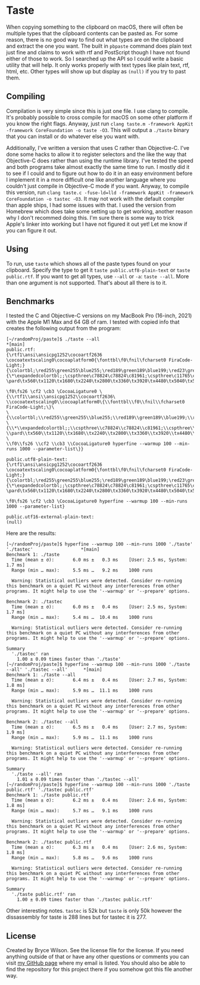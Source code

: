# Taste
When copying something to the clipboard on macOS, there will often be multiple types that the clipboard
contents can be pasted as. For some reason, there is no good way to find out what types are on the
clipboard and extract the one you want. The built in `pbpaste` command does plain text just fine and claims
to work with rtf and PostScript though I have not found either of those to work. So I searched up the API
so I could write a basic utility that will help. It only works properly with text types like plain text,
rtf, html, etc. Other types will show up but display as `(null)` if you try to past them.

## Compiling
Compilation is very simple since this is just one file. I use clang to compile. It's probably possible to
cross compile for macOS on some other platform if you know the right flags. Anyway, just run
`clang taste.m -framework AppKit -framework CoreFoundation -o taste -O3`. This will output a `./taste` binary
that you can install or do whatever else you want with.

Additionally, I've written a version that uses C rather than Objective-C. I've done some hacks to allow it
to register selectors and the like the way that Objective-C does rather than using the runtime library.
I've tested the speed and both programs take almost exactly the same time to run. I mostly did it to see
if I could and to figure out how to do it in an easy environment before I implement it in a more difficult
one like another language where you couldn't just compile in Objective-C mode if you want. Anyway, to
compile this version, run
`clang taste.c -fuse-ld=lld -framework AppKit -framework CoreFoundation -o tastec -O3`. It may not work
with the default compiler than apple ships, I had some issues with that. I used the version from Homebrew
which does take some setting up to get working, another reason why I don't recommed doing this. I'm sure
there is some way to trick Apple's linker into working but I have not figured it out yet! Let me know if
you can figure it out.

## Using
To run, use `taste` which shows all of the paste types found on your clipboard. Specify the type to get it
`taste public.utf8-plain-text` or `taste public.rtf`. If you want to get all types, use
`--all` or `-a`: `taste --all`. More than one argument is not supported. That's about all there is to it.

## Benchmarks
I tested the C and Objective-C versions on my MacBook Pro (16-inch, 2021) with the Apple M1 Max and 64 GB
of ram. I tested with copied info that creates the following output from the program:
```shell
[~/randomProj/paste]$ ./taste --all                                                                *[main]
public.rtf:
{\rtf1\ansi\ansicpg1252\cocoartf2636
\cocoatextscaling0\cocoaplatform0{\fonttbl\f0\fnil\fcharset0 FiraCode-Light;}
{\colortbl;\red255\green255\blue255;\red189\green189\blue199;\red23\green22\blue29;}
{\*\expandedcolortbl;;\cspthree\c78824\c78824\c81961;\cspthree\c11765\c11373\c14902;}
\pard\tx560\tx1120\tx1680\tx2240\tx2800\tx3360\tx3920\tx4480\tx5040\tx5600\tx6160\tx6720\pardirnatural\partightenfactor0

\f0\fs26 \cf2 \cb3 \CocoaLigature0 \{\\rtf1\\ansi\\ansicpg1252\\cocoartf2636\
\\cocoatextscaling0\\cocoaplatform0\{\\fonttbl\\f0\\fnil\\fcharset0 FiraCode-Light;\}\
\{\\colortbl;\\red255\\green255\\blue255;\\red189\\green189\\blue199;\\red23\\green22\\blue29;\}\
\{\\*\\expandedcolortbl;;\\cspthree\\c78824\\c78824\\c81961;\\cspthree\\c11765\\c11373\\c14902;\}\
\\pard\\tx560\\tx1120\\tx1680\\tx2240\\tx2800\\tx3360\\tx3920\\tx4480\\tx5040\\tx5600\\tx6160\\tx6720\\pardirnatural\\partightenfactor0\
\
\\f0\\fs26 \\cf2 \\cb3 \\CocoaLigature0 hyperfine --warmup 100 --min-runs 1000 --parameter-list\}}

public.utf8-plain-text:
{\rtf1\ansi\ansicpg1252\cocoartf2636
\cocoatextscaling0\cocoaplatform0{\fonttbl\f0\fnil\fcharset0 FiraCode-Light;}
{\colortbl;\red255\green255\blue255;\red189\green189\blue199;\red23\green22\blue29;}
{\*\expandedcolortbl;;\cspthree\c78824\c78824\c81961;\cspthree\c11765\c11373\c14902;}
\pard\tx560\tx1120\tx1680\tx2240\tx2800\tx3360\tx3920\tx4480\tx5040\tx5600\tx6160\tx6720\pardirnatural\partightenfactor0

\f0\fs26 \cf2 \cb3 \CocoaLigature0 hyperfine --warmup 100 --min-runs 1000 --parameter-list}

public.utf16-external-plain-text:
(null)
```
Here are the results:
```
[~/randomProj/paste]$ hyperfine --warmup 100 --min-runs 1000 './taste' './tastec'                  *[main]
Benchmark 1: ./taste
  Time (mean ± σ):       6.0 ms ±   0.3 ms    [User: 2.5 ms, System: 1.7 ms]
  Range (min … max):     5.5 ms …   9.2 ms    1000 runs
 
  Warning: Statistical outliers were detected. Consider re-running this benchmark on a quiet PC without any interferences from other programs. It might help to use the '--warmup' or '--prepare' options.
 
Benchmark 2: ./tastec
  Time (mean ± σ):       6.0 ms ±   0.4 ms    [User: 2.5 ms, System: 1.7 ms]
  Range (min … max):     5.4 ms …  10.4 ms    1000 runs
 
  Warning: Statistical outliers were detected. Consider re-running this benchmark on a quiet PC without any interferences from other programs. It might help to use the '--warmup' or '--prepare' options.
 
Summary
  './tastec' ran
    1.00 ± 0.09 times faster than './taste'
[~/randomProj/paste]$ hyperfine --warmup 100 --min-runs 1000 './taste --all' './tastec --all'      *[main]
Benchmark 1: ./taste --all
  Time (mean ± σ):       6.4 ms ±   0.4 ms    [User: 2.7 ms, System: 1.8 ms]
  Range (min … max):     5.9 ms …  11.1 ms    1000 runs
 
  Warning: Statistical outliers were detected. Consider re-running this benchmark on a quiet PC without any interferences from other programs. It might help to use the '--warmup' or '--prepare' options.
 
Benchmark 2: ./tastec --all
  Time (mean ± σ):       6.5 ms ±   0.4 ms    [User: 2.7 ms, System: 1.9 ms]
  Range (min … max):     5.9 ms …  11.1 ms    1000 runs
 
  Warning: Statistical outliers were detected. Consider re-running this benchmark on a quiet PC without any interferences from other programs. It might help to use the '--warmup' or '--prepare' options.
 
Summary
  './taste --all' ran
    1.01 ± 0.09 times faster than './tastec --all'
[~/randomProj/paste]$ hyperfine --warmup 100 --min-runs 1000 './taste public.rtf' './tastec public.rtf'
Benchmark 1: ./taste public.rtf
  Time (mean ± σ):       6.2 ms ±   0.4 ms    [User: 2.6 ms, System: 1.8 ms]
  Range (min … max):     5.7 ms …   9.1 ms    1000 runs
 
  Warning: Statistical outliers were detected. Consider re-running this benchmark on a quiet PC without any interferences from other programs. It might help to use the '--warmup' or '--prepare' options.
 
Benchmark 2: ./tastec public.rtf
  Time (mean ± σ):       6.3 ms ±   0.4 ms    [User: 2.6 ms, System: 1.8 ms]
  Range (min … max):     5.8 ms …   9.6 ms    1000 runs
 
  Warning: Statistical outliers were detected. Consider re-running this benchmark on a quiet PC without any interferences from other programs. It might help to use the '--warmup' or '--prepare' options.
 
Summary
  './taste public.rtf' ran
    1.00 ± 0.09 times faster than './tastec public.rtf'
```
Other interesting notes. `tastec` is 52k but `taste` is only 50k however the dissassembly for taste is 288
lines but for tastec it is 277.

## License
Created by Bryce Wilson. See the license file for the license. If you need anything outside of that or
have any other questions or comments you can visit [my GitHub page](https://github.com/Bryce-MW/) where my
email is listed. You should also be able to find the repository for this project there if you somehow got
this file another way.

